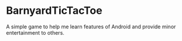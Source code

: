 BarnyardTicTacToe
=================

A simple game to help me learn features of Android and provide minor entertainment to others.
